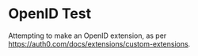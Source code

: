 # OpenID Test #


Attempting to make an OpenID extension, as per
<https://auth0.com/docs/extensions/custom-extensions>.
